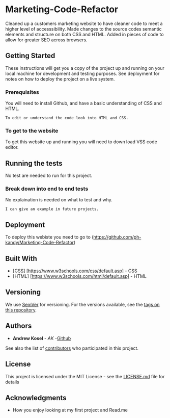 # Marketing-Code-Refactor

Cleaned up a customers marketing website to have cleaner code  to meet a higher level of accesssibility. Made changes to the source codes semantic elements and structure on both CSS and HTML. Added in pieces of code to allow for greater SEO across browsers.

## Getting Started

These instructions will get you a copy of the project up and running on your local machine for development and testing purposes. See deployment for notes on how to deploy the project on a live system.

### Prerequisites

You will need to install Github, and have a basic understanding of CSS and HTML.

```
To edit or understand the code look into HTML and CSS.
```

### To get to the website

To get this website up and running you will need to down load VSS code editor.

## Running the tests

No test are needed to run for this project.

### Break down into end to end tests

No explaination is needed on what to test and why.

```
I can give an example in future projects.
```

## Deployment

To deploy this webiste you need to go to (https://github.com/ph-kandy/Marketing-Code-Refactor)

## Built With

* [CSS] [https://www.w3schools.com/css/default.asp] - CSS
* [HTML] [https://www.w3schools.com/html/default.asp] - HTML


## Versioning

We use [SemVer](http://semver.org/) for versioning. For the versions available, see the [tags on this repository](https://github.com/ph-kandy?tab=repositories). 

## Authors

* **Andrew Kosel** - *AK* -[Github](https://github.com/ph-kandy/Marketing-Code-Refactor)

See also the list of [contributors](https://github.com/ph-kandy/project/contributors) who participated in this project.

## License

This project is licensed under the MIT License - see the [LICENSE.md](LICENSE.md) file for details

## Acknowledgments

* How you enjoy looking at my first project and Read.me
